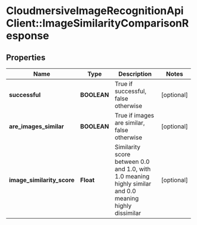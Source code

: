 # CloudmersiveImageRecognitionApiClient::ImageSimilarityComparisonResponse

## Properties
Name | Type | Description | Notes
------------ | ------------- | ------------- | -------------
**successful** | **BOOLEAN** | True if successful, false otherwise | [optional] 
**are_images_similar** | **BOOLEAN** | True if images are similar, false otherwise | [optional] 
**image_similarity_score** | **Float** | Similarity score between 0.0 and 1.0, with 1.0 meaning highly similar and 0.0 meaning highly dissimilar | [optional] 


